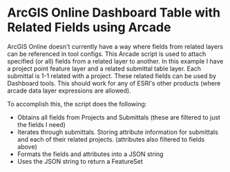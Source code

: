 # ArcGIS Online Dashboard Table with Related Fields using Arcade

ArcGIS Online doesn't currently have a way where fields from related layers can be referenced in tool configs.
This Arcade script is used to attach specified (or all) fields from a related layer to another.
In this example I have a project point feature layer and a related submittal table layer. 
Each submittal is 1-1 related with a project. These related fields can be used by Dashboard tools.
This should work for any of ESRI's other products (where arcade data layer expressions are allowed).

To accomplish this, the script does the following:
  - Obtains all fields from Projects and Submittals (these are filtered to just the fields I need)
  - Iterates through submittals. Storing attribute information for submittals and each of their related projects. (attributes also filtered to fields above)
  - Formats the fields and attributes into a JSON string
  - Uses the JSON string to return a FeatureSet
